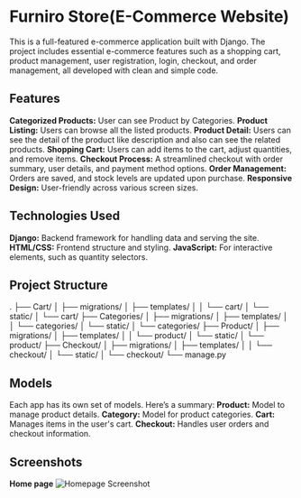 # Furniro Store(E-Commerce Website)

This is a full-featured e-commerce application built with Django. The project includes essential e-commerce features such as a shopping cart, product management, user registration, login, checkout, and order management, all developed with clean and simple code.


## Features

**Categorized Products:** User can see Product by Categories.
**Product Listing:**  Users can browse all the listed products.
**Product Detail:**  Users can see the detail of the product like description and also can see the related products.
**Shopping Cart:** Users can add items to the cart, adjust quantities, and remove items.
**Checkout Process:** A streamlined checkout with order summary, user details, and payment method options.
**Order Management:** Orders are saved, and stock levels are updated upon purchase.
**Responsive Design:** User-friendly across various screen sizes.


## Technologies Used

**Django:** Backend framework for handling data and serving the site.
**HTML/CSS:** Frontend structure and styling.
**JavaScript:** For interactive elements, such as quantity selectors.


## Project Structure

.
├── Cart/
│   ├── migrations/
│   ├── templates/
│   │   └── cart/
│   └── static/
│       └── cart/
├── Categories/
│   ├── migrations/
│   ├── templates/
│   │   └── categories/
│   └── static/
│       └── categories/
├── Product/
│   ├── migrations/
│   ├── templates/
│   │   └── product/
│   └── static/
│       └── product/
├── Checkout/
│   ├── migrations/
│   ├── templates/
│   │   └── checkout/
│   └── static/
│       └── checkout/
└── manage.py


## Models

Each app has its own set of models. Here’s a summary:
**Product:** Model to manage product details.
**Category:** Model for product categories.
**Cart:** Manages items in the user's cart.
**Checkout:** Handles user orders and checkout information.


## Screenshots

**Home page**
![Homepage Screenshot](screenshots/home-page.png)